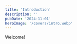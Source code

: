```yaml
---
title: 'Introduction'
description: ''
pubDate: '2024-11-01'
heroImage: '/covers/intro.webp'
---
```


Welcome!
